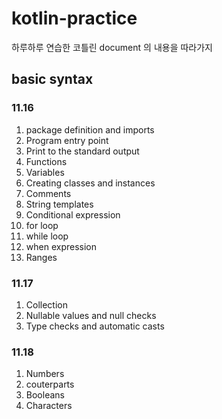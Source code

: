 # kotlin-practice

하루하루 연습한 코틀린 document 의 내용을 따라가지

## basic syntax

### 11.16

1. package definition and imports
2. Program entry point
3. Print to the standard output
4. Functions
5. Variables
6. Creating classes and instances
7. Comments
8. String templates
9. Conditional expression
10. for loop
11. while loop
12. when expression
13. Ranges

###  11.17
1. Collection
2. Nullable values and null checks
3. Type checks and automatic casts


###  11.18
1. Numbers
2. couterparts
3. Booleans
4. Characters
